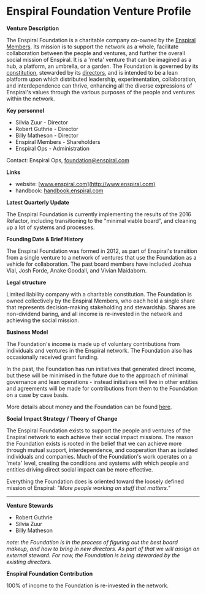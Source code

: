 # Enspiral Foundation Venture Profile

**Venture Description**

The Enspiral Foundation is a charitable company co-owned by the [Enspiral Members](/agreements/people.html). Its mission is to support the network as a whole, facilitate collaboration between the people and ventures, and further the overall social mission of Enspiral. It is a 'meta' venture that can be imagined as a hub, a platform, an umbrella, or a garden. The Foundation is governed by its [constitution](/constitution.html), stewarded by its [directors](/board.html), and is intended to be a lean platform upon which distributed leadership, experimentation, collaboration, and interdependence can thrive, enhancing all the diverse expressions of Enspiral's values through the various purposes of the people and ventures within the network.

**Key personnel**

* Silvia Zuur - Director
* Robert Guthrie - Director
* Billy Matheson - Director
* Enspiral Members - Shareholders
* Enspiral Ops - Administration

Contact: Enspiral Ops, [foundation@enspiral.com](mailto:oundation@enspiral.com)

**Links**

* website: [www.enspiral.com](http://www.enspiral.com)
* handbook: [handbook.enspiral.com](http://handbook.enspiral.com)

**Latest Quarterly Update**

The Enspiral Foundation is currently implementing the results of the 2016 Refactor, including transitioning to the "minimal viable board", and cleaning up a lot of systems and processes.

**Founding Date & Brief History**

The Enspiral Foundation was formed in 2012, as part of Enspiral's transition from a single venture to a network of ventures that use the Foundation as a vehicle for collaboration. The past board members have included Joshua Vial, Josh Forde, Anake Goodall, and Vivian Maidaborn.

**Legal structure**

Limited liability company with a charitable constitution. The Foundation is owned collectively by the Enspiral Members, who each hold a single share that represents decision-making stakeholding and stewardship. Shares are non-dividend baring, and all income is re-invested in the network and achieving the social mission.

**Business Model**

The Foundation's income is made up of voluntary contributions from individuals and ventures in the Enspiral network. The Foundation also has occasionally received grant funding.

In the past, the Foundation has run initiatives that generated direct income, but these will be minimised in the future due to the approach of minimal governance and lean operations - instead initiatives will live in other entities and agreements will be made for contributions from them to the Foundation on a case by case basis.

More details about money and the Foundation can be found [here](http://handbook.enspiral.com/money.html).

**Social Impact Strategy / Theory of Change**

The Enspiral Foundation exists to support the people and ventures of the Enspiral network to each achieve their social impact missions. The reason the Foundation exists is rooted in the belief that we can achieve more through mutual support, interdependence, and cooperation than as isolated individuals and companies. Much of the Foundation's work operates on a 'meta' level, creating the conditions and systems with which people and entities driving direct social impact can be more effective.

Everything the Foundation does is oriented toward the loosely defined mission of Enspiral: *"More people working on stuff that matters."*

---

**Venture Stewards**

* Robert Guthrie
* Silvia Zuur
* Billy Matheson

*note: the Foundation is in the process of figuring out the best board makeup, and how to bring in new directors. As part of that we will assign an external steward. For now, the Foundation is being stewarded by the existing directors.*

**Enspiral Foundation Contribution**

100% of income to the Foundation is re-invested in the network.
